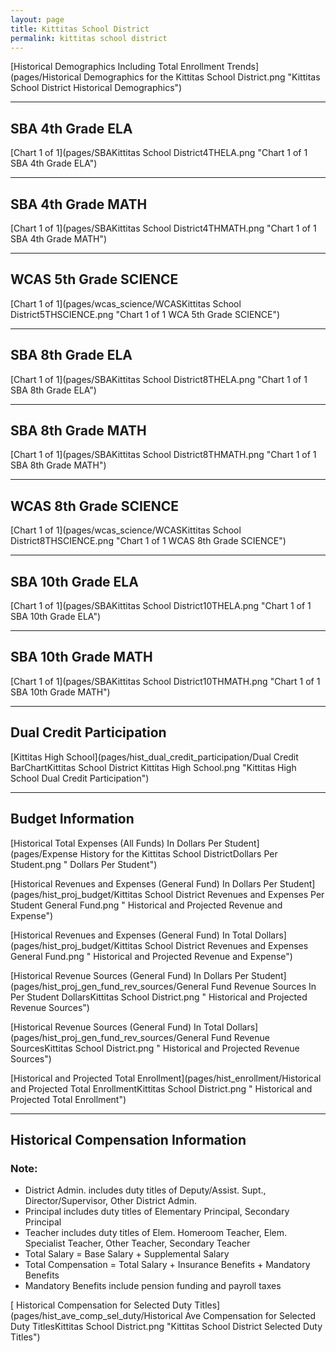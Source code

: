 ```yaml
---
layout: page
title: Kittitas School District
permalink: kittitas school district
---
```



[Historical Demographics Including Total Enrollment Trends](pages/Historical Demographics for the Kittitas School District.png "Kittitas School District Historical Demographics")

___

## SBA 4th Grade ELA

[Chart 1 of 1](pages/SBAKittitas School District4THELA.png "Chart 1 of 1 SBA 4th Grade ELA")


___

## SBA 4th Grade MATH

[Chart 1 of 1](pages/SBAKittitas School District4THMATH.png "Chart 1 of 1 SBA 4th Grade MATH")


___

## WCAS 5th Grade SCIENCE

[Chart 1 of 1](pages/wcas_science/WCASKittitas School District5THSCIENCE.png "Chart 1 of 1 WCA 5th Grade SCIENCE")


___

## SBA 8th Grade ELA

[Chart 1 of 1](pages/SBAKittitas School District8THELA.png "Chart 1 of 1 SBA 8th Grade ELA")


___

## SBA 8th Grade MATH

[Chart 1 of 1](pages/SBAKittitas School District8THMATH.png "Chart 1 of 1 SBA 8th Grade MATH")


___

## WCAS 8th Grade SCIENCE

[Chart 1 of 1](pages/wcas_science/WCASKittitas School District8THSCIENCE.png "Chart 1 of 1 WCAS 8th Grade SCIENCE")


___

## SBA 10th Grade ELA

[Chart 1 of 1](pages/SBAKittitas School District10THELA.png "Chart 1 of 1 SBA 10th Grade ELA")


___

## SBA 10th Grade MATH

[Chart 1 of 1](pages/SBAKittitas School District10THMATH.png "Chart 1 of 1 SBA 10th Grade MATH")


___

## Dual Credit Participation

[Kittitas High School](pages/hist_dual_credit_participation/Dual Credit BarChartKittitas School District Kittitas High School.png "Kittitas High School Dual Credit Participation")


___

## Budget Information

[Historical Total Expenses (All Funds) In Dollars Per Student](pages/Expense History for the Kittitas School DistrictDollars Per Student.png " Dollars Per Student")

[Historical Revenues and Expenses (General Fund) In Dollars Per Student](pages/hist_proj_budget/Kittitas School District Revenues and Expenses Per Student General Fund.png " Historical and Projected Revenue and Expense")

[Historical Revenues and Expenses (General Fund) In Total Dollars](pages/hist_proj_budget/Kittitas School District Revenues and Expenses General Fund.png " Historical and Projected Revenue and Expense")

[Historical Revenue Sources (General Fund) In Dollars Per Student](pages/hist_proj_gen_fund_rev_sources/General Fund Revenue Sources In Per Student DollarsKittitas School District.png " Historical and Projected Revenue Sources")

[Historical Revenue Sources (General Fund) In Total Dollars](pages/hist_proj_gen_fund_rev_sources/General Fund Revenue SourcesKittitas School District.png " Historical and Projected Revenue Sources")

[Historical and Projected Total Enrollment](pages/hist_enrollment/Historical and Projected Total EnrollmentKittitas School District.png " Historical and Projected Total Enrollment")


___

## Historical Compensation Information
### Note:
- District Admin. includes duty titles of Deputy/Assist. Supt., Director/Supervisor, Other District Admin.
- Principal includes duty titles of Elementary Principal, Secondary Principal
- Teacher includes duty titles of Elem. Homeroom Teacher, Elem. Specialist Teacher, Other Teacher, Secondary Teacher
- Total Salary = Base Salary + Supplemental Salary
- Total Compensation = Total Salary + Insurance Benefits + Mandatory Benefits
- Mandatory Benefits include pension funding and payroll taxes

[ Historical Compensation for Selected Duty Titles](pages/hist_ave_comp_sel_duty/Historical Ave Compensation for Selected Duty TitlesKittitas School District.png "Kittitas School District Selected Duty Titles")


